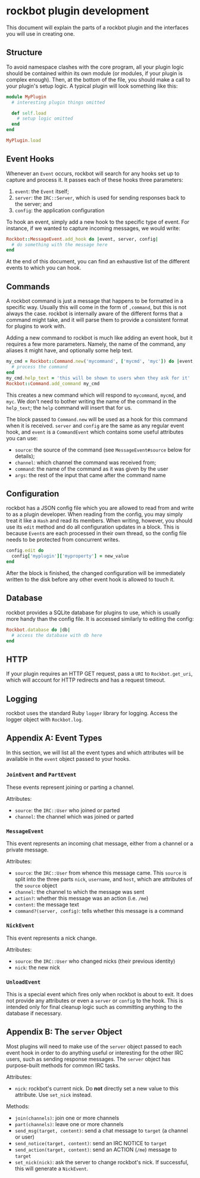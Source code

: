 rockbot plugin development
==========================

This document will explain the parts of a rockbot plugin and the interfaces you
will use in creating one.

Structure
---------

To avoid namespace clashes with the core program, all your plugin logic should
be contained within its own module (or modules, if your plugin is complex
enough). Then, at the bottom of the file, you should make a call to your
plugin's setup logic. A typical plugin will look something like this:

``` ruby
module MyPlugin
  # interesting plugin things omitted

  def self.load
    # setup logic omitted
  end
end

MyPlugin.load
```

Event Hooks
-----------

Whenever an `Event` occurs, rockbot will search for any hooks set up to capture
and process it. It passes each of these hooks three parameters:

1. `event`: the `Event` itself;
2. `server`: the `IRC::Server`, which is used for sending responses back to
   the server; and
3. `config`: the application configuration

To hook an event, simply add a new hook to the specific type of event. For
instance, if we wanted to capture incoming messages, we would write:

``` ruby
Rockbot::MessageEvent.add_hook do |event, server, config|
  # do something with the message here
end
```

At the end of this document, you can find an exhaustive list of the different
events to which you can hook.

Commands
--------

A rockbot command is just a message that happens to be formatted in a specific
way. Usually this will come in the form of `,command`, but this is not always
the case. rockbot is internally aware of the different forms that a command
might take, and it will parse them to provide a consistent format for plugins
to work with.

Adding a new command to rockbot is much like adding an event hook, but it
requires a few more parameters. Namely, the name of the command, any aliases it
might have, and optionally some help text.

``` ruby
my_cmd = Rockbot::Command.new('mycommand', ['mycmd', 'myc']) do |event, server, config|
  # process the command
end
my_cmd.help_text = 'this will be shown to users when they ask for it'
Rockbot::Command.add_command my_cmd
```

This creates a new command which will respond to `mycommand`, `mycmd`, and
`myc`. We don't need to bother writing the name of the command in the
`help_text`; the `help` command will insert that for us.

The block passed to `Command.new` will be used as a hook for this command when
it is received. `server` and `config` are the same as any regular event hook,
and `event` is a `CommandEvent` which contains some useful attributes you can
use:

- `source`: the source of the command (see `MessageEvent#source` below for
  details);
- `channel`: which channel the command was received from;
- `command`: the name of the command as it was given by the user
- `args`: the rest of the input that came after the command name

Configuration
-------------

rockbot has a JSON config file which you are allowed to read from and write to
as a plugin developer. When reading from the config, you may simply treat it
like a `Hash` and read its members. When writing, however, you should use its
`edit` method and do all configuration updates in a block. This is because
`Event`s are each processed in their own thread, so the config file needs to be
protected from concurrent writes.

``` ruby
config.edit do
  config['myplugin']['myproperty'] = new_value
end
```

After the block is finished, the changed configuration will be immediately
written to the disk before any other event hook is allowed to touch it.

Database
--------

rockbot provides a SQLite database for plugins to use, which is usually more
handy than the config file. It is accessed similarly to editing the config:

``` ruby
Rockbot.database do |db|
  # access the database with db here
end
```

HTTP
----

If your plugin requires an HTTP GET request, pass a `URI` to `Rockbot.get_uri`,
which will account for HTTP redirects and has a request timeout.

Logging
-------

rockbot uses the standard Ruby `logger` library for logging. Access the logger
object with `Rockbot.log`.

Appendix A: Event Types
-----------------------

In this section, we will list all the event types and which attributes will be
available in the `event` object passed to your hooks.

### `JoinEvent` and `PartEvent`

These events represent joining or parting a channel.

Attributes:

- `source`: the `IRC::User` who joined or parted
- `channel`: the channel which was joined or parted

### `MessageEvent`

This event represents an incoming chat message, either from a channel or a
private message.

Attributes:

- `source`: the `IRC::User` from whence this message came. This `source` is
  split into the three parts `nick`, `username`, and `host`, which are
  attributes of the `source` object
- `channel`: the channel to which the message was sent
- `action?`: whether this message was an action (i.e. `/me`)
- `content`: the message text
- `command?(server, config)`: tells whether this message is a command

### `NickEvent`

This event represents a nick change.

Attributes:

- `source`: the `IRC::User` who changed nicks (their previous identity)
- `nick`: the new nick

### `UnloadEvent`

This is a special event which fires only when rockbot is about to exit. It does
not provide any attributes or even a `server` or `config` to the hook. This is
intended only for final cleanup logic such as committing anything to the
database if necessary.

Appendix B: The `server` Object
-------------------------------

Most plugins will need to make use of the `server` object passed to each event
hook in order to do anything useful or interesting for the other IRC users,
such as sending response messages. The `server` object has purpose-built
methods for common IRC tasks.

Attributes:

- `nick`: rockbot's current nick. Do **not** directly set a new value to this
  attribute. Use `set_nick` instead.

Methods:

- `join(channels)`: join one or more channels
- `part(channels)`: leave one or more channels
- `send_msg(target, content)`: send a chat message to `target` (a channel or
  user)
- `send_notice(target, content)`: send an IRC NOTICE to `target`
- `send_action(target, content)`: send an ACTION (`/me`) message to `target`
- `set_nick(nick)`: ask the server to change rockbot's nick. If successful,
  this will generate a `NickEvent`.
